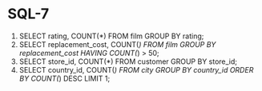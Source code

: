 # SQL-7
1. SELECT rating, COUNT(*) FROM film
GROUP BY rating;
2. SELECT replacement_cost, COUNT(*) FROM film
GROUP BY replacement_cost
HAVING COUNT(*) > 50;
3. SELECT store_id, COUNT(*) FROM customer
GROUP BY store_id;
4. SELECT country_id, COUNT(*) FROM city
GROUP BY country_id
ORDER BY COUNT(*) DESC
LIMIT 1;
